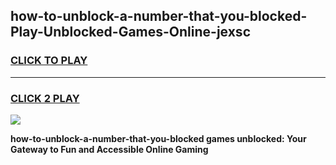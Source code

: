 
## how-to-unblock-a-number-that-you-blocked-Play-Unblocked-Games-Online-jexsc
<h3>
<a href="https://premium76.site?title=how-to-unblock-a-number-that-you-blocked&ref=25A">CLICK TO PLAY</a></h3>
<hr>

<h3>
<a href="https://premium76.site?title=how-to-unblock-a-number-that-you-blocked&ref=25A">CLICK 2 PLAY</a>
  
</h3>

<a href="https://premium76.site?title=how-to-unblock-a-number-that-you-blocked&ref=25A"><img src="https://clearcache.store/games.png"></a>


**how-to-unblock-a-number-that-you-blocked games unblocked: Your Gateway to Fun and Accessible Online Gaming**
